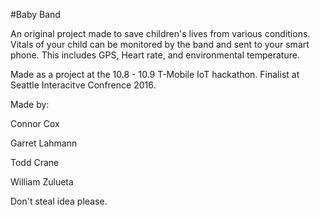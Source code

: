 #Baby Band

An original project made to save children's lives from various conditions. Vitals of your child can be monitored by the band and sent to your smart phone. This includes GPS, Heart rate, and environmental temperature.

Made as a project at the 10.8 - 10.9 T-Mobile IoT hackathon. Finalist at Seattle Interacitve Confrence 2016. 

Made by:

  Connor Cox 
  
  Garret Lahmann
  
  Todd Crane
  
  William Zulueta
  
  
  Don't steal idea please.
